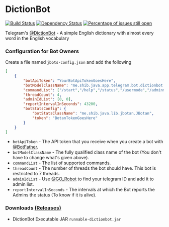 # DictionBot
[![Build Status](https://travis-ci.org/shibme/dictionbot.svg)](https://travis-ci.org/shibme/dictionbot)
[![Dependency Status](https://www.versioneye.com/user/projects/56adffd17e03c7003db6962a/badge.svg?style=flat)](https://www.versioneye.com/user/projects/56adffd17e03c7003db6962a)
[![Percentage of issues still open](http://isitmaintained.com/badge/open/shibme/dictionbot.svg)](http://isitmaintained.com/project/shibme/dictionbot "Percentage of issues still open")

Telegram's [@DictionBot](https://telegram.me/DictionBot) - A simple English dictionary with almost every word in the English vocabulary

### Configuration for Bot Owners
Create a file named `jbots-config.json` and add the following
```json
[
	{
		"botApiToken": "YourBotApiTokenGoesHere",
		"botModelClassName": "me.shib.java.app.telegram.bot.dictionbot.DictionBot",
		"commandList": ["/start","/help","/status","/usermode","/adminmode"],
		"threadCount": 4,
		"adminIdList": [0, 0],
		"reportIntervalInSeconds": 43200,
		"botStatsConfig": {
			"botStatsClassName": "me.shib.java.lib.jbotan.JBotan",
			"token": "BotanTokenGoesHere"
		}
	}
]
```
* `botApiToken` - The API token that you receive when you create a bot with [@BotFather](https://telegram.me/BotFather).
* `botModelClassName` - The fully qualified class name of the bot (You don't have to change what's given above).
* `commandList` - The list of supported commands.
* `threadCount` - The number of threads the bot should have. This bot is restricted to 7 threads.
* `adminIdList` - Use [@GO_Robot](https://telegram.me/GO_Robot) to find your telegram ID and add it to admin list.
* `reportIntervalInSeconds` - The intervals at which the Bot reports the Admins the status (To know if it is alive). 

### Downloads [(Releases)](https://github.com/shibme/dictionbot/releases)
* DictionBot Executable JAR `runnable-dictionbot.jar`